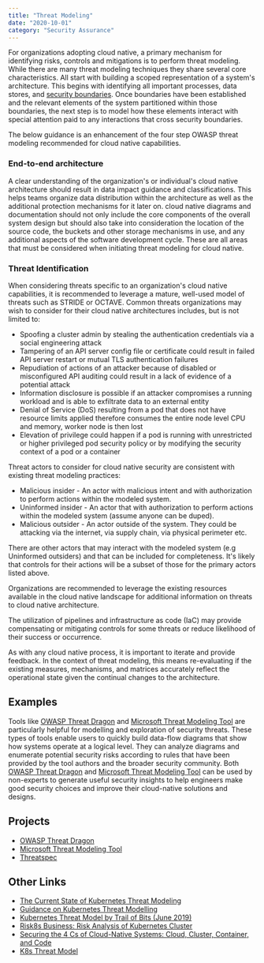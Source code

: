 ```yaml
---
title: "Threat Modeling"
date: "2020-10-01"
category: "Security Assurance"
---
```


For organizations adopting cloud native, a primary mechanism for identifying risks, controls and mitigations is to perform threat modeling. While there are many threat modeling techniques they share several core characteristics. All start with building a scoped representation of a system's architecture. This begins with identifying all important processes, data stores, and [security boundaries](https://www.oreilly.com/library/view/cissp-certified-information/9780470276884/9780470276884_security_boundaries.html#:~:text=A%20security%20boundary%20is%20the,a%20LAN%20and%20the%20Internet.). Once boundaries have been established and the relevant elements of the system partitioned within those boundaries, the next step is to model how these elements interact with special attention paid to any interactions that cross security boundaries. 

The below guidance is an enhancement of the four step OWASP threat modeling recommended for cloud native capabilities.

### End-to-end architecture
A clear understanding of the organization's or individual's cloud native architecture should result in data impact guidance and classifications. This helps teams organize data distribution within the architecture as well as the additional protection mechanisms for it later on. cloud native diagrams and documentation should not only include the core components of the overall system design but should also take into consideration the location of the source code, the buckets and other storage mechanisms in use, and any additional aspects of the software development cycle. These are all areas that must be considered when initiating threat modeling for cloud native.

### Threat Identification
When considering threats specific to an organization's cloud native capabilities, it is recommended to leverage a mature, well-used model of threats such as STRIDE or OCTAVE. Common threats organizations may wish to consider for their cloud native architectures includes, but is not limited to:

- Spoofing a cluster admin by stealing the authentication credentials via a social engineering attack
- Tampering of an API server config file or certificate could result in failed API server restart or mutual TLS authentication failures
- Repudiation of actions of an attacker because of disabled or misconfigured API auditing could result in a lack of evidence of a potential attack
- Information disclosure is possible if an attacker compromises a running workload and is able to exfiltrate data to an external entity
- Denial of Service (DoS) resulting from a pod that does not have resource limits applied therefore consumes the entire node level CPU and memory, worker node is then lost
- Elevation of privilege could happen if a pod is running with unrestricted or higher privileged pod security policy or by modifying the security context of a pod or a container

Threat actors to consider for cloud native security are consistent with existing threat modeling practices:

- Malicious insider - An actor with malicious intent and with authorization to perform actions within the modeled system.
- Uninformed insider - An actor that with authorization to perform actions within the modeled system (assume anyone can be duped).
- Malicious outsider - An actor outside of the system. They could be attacking via the internet, via supply chain, via physical perimeter etc.

There are other actors that may interact with the modeled system (e.g Uninformed outsiders) and that can be included for completeness. It's likely that controls for their actions will be a subset of those for the primary actors listed above.

Organizations are recommended to leverage the existing resources available in the cloud native landscape for additional information on threats to cloud native architecture.

The utilization of pipelines and infrastructure as code (IaC) may provide compensating or mitigating controls for some threats or reduce likelihood of their success or occurrence.

As with any cloud native process, it is important to iterate and provide feedback. In the context of threat modeling, this means re-evaluating if the existing measures, mechanisms, and matrices accurately reflect the operational state given the continual changes to the architecture.

## Examples
Tools like [OWASP Threat Dragon](https://owasp.org/www-project-threat-dragon/) and [Microsoft Threat Modeling Tool](https://docs.microsoft.com/en-gb/azure/security/develop/threat-modeling-tool) are particularly helpful for modelling and exploration of security threats. These types of tools enable users to quickly build data-flow diagrams that show how systems operate at a logical level. They can analyze diagrams and enumerate potential security risks according to rules that have been provided by the tool authors and the broader security community. Both [OWASP Threat Dragon](https://owasp.org/www-project-threat-dragon/) and [Microsoft Threat Modeling Tool](https://docs.microsoft.com/en-gb/azure/security/develop/threat-modeling-tool) can be used by non-experts to generate useful security insights to help engineers make good security choices and improve their cloud-native solutions and designs.

## Projects
- [OWASP Threat Dragon](https://owasp.org/www-project-threat-dragon/)
- [Microsoft Threat Modeling Tool](https://docs.microsoft.com/en-gb/azure/security/develop/threat-modeling-tool)
- [Threatspec](https://github.com/threatspec/threatspec)

## Other Links
- [The Current State of Kubernetes Threat Modeling](https://www.marcolancini.it/2020/blog-kubernetes-threat-modelling/)
- [Guidance on Kubernetes Threat Modelling](https://www.trendmicro.com/vinfo/us/security/news/virtualization-and-cloud/guidance-on-kubernetes-threat-modeling)
- [Kubernetes Threat Model by Trail of Bits (June 2019)](https://github.com/kubernetes/community/blob/master/sig-security/security-audit-2019/findings/Kubernetes%20Threat%20Model.pdf)
- [Risk8s Business: Risk Analysis of Kubernetes Cluster](https://tldrsec.com/guides/kubernetes/)
- [Securing the 4 Cs of Cloud-Native Systems: Cloud, Cluster, Container, and Code](https://www.trendmicro.com/vinfo/us/security/news/virtualization-and-cloud/securing-the-4-cs-of-cloud-native-systems-cloud-cluster-container-and-code)
- [K8s Threat Model](https://cloudsecdocs.com/container_security/theory/threats/k8s_threat_model/)
